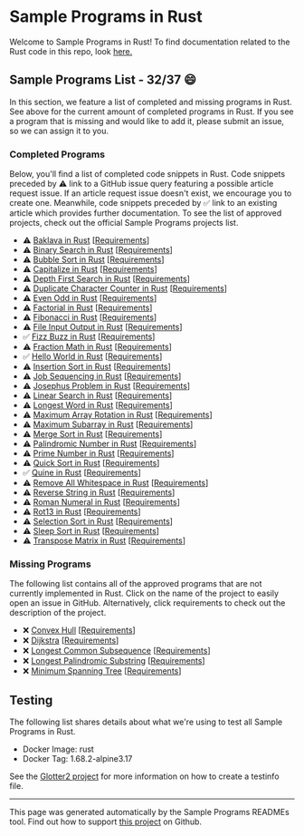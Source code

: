 # Sample Programs in Rust

Welcome to Sample Programs in Rust! To find documentation related to the Rust code in this repo, look [here.](https://sampleprograms.io/languages/rust)

## Sample Programs List - 32/37 :smile:

In this section, we feature a list of completed and missing programs in Rust. See above for the current amount of completed programs in Rust. If you see a program that is missing and would like to add it, please submit an issue, so we can assign it to you.

### Completed Programs

Below, you'll find a list of completed code snippets in Rust. Code snippets preceded by :warning: link to a GitHub issue query featuring a possible article request issue. If an article request issue doesn't exist, we encourage you to create one. Meanwhile, code snippets preceded by :white_check_mark: link to an existing article which provides further documentation. To see the list of approved projects, check out the official Sample Programs projects list.

- :warning: [Baklava in Rust](https://github.com//TheRenegadeCoder/sample-programs-website/issues?utf8=%E2%9C%93&q=is%3Aissue+is%3Aopen+baklava+rust) [[Requirements](https://sampleprograms.io/projects/baklava)]
- :warning: [Binary Search in Rust](https://github.com//TheRenegadeCoder/sample-programs-website/issues?utf8=%E2%9C%93&q=is%3Aissue+is%3Aopen+binary+search+rust) [[Requirements](https://sampleprograms.io/projects/binary-search)]
- :warning: [Bubble Sort in Rust](https://github.com//TheRenegadeCoder/sample-programs-website/issues?utf8=%E2%9C%93&q=is%3Aissue+is%3Aopen+bubble+sort+rust) [[Requirements](https://sampleprograms.io/projects/bubble-sort)]
- :warning: [Capitalize in Rust](https://github.com//TheRenegadeCoder/sample-programs-website/issues?utf8=%E2%9C%93&q=is%3Aissue+is%3Aopen+capitalize+rust) [[Requirements](https://sampleprograms.io/projects/capitalize)]
- :warning: [Depth First Search in Rust](https://github.com//TheRenegadeCoder/sample-programs-website/issues?utf8=%E2%9C%93&q=is%3Aissue+is%3Aopen+depth+first+search+rust) [[Requirements](https://sampleprograms.io/projects/depth-first-search)]
- :warning: [Duplicate Character Counter in Rust](https://github.com//TheRenegadeCoder/sample-programs-website/issues?utf8=%E2%9C%93&q=is%3Aissue+is%3Aopen+duplicate+character+counter+rust) [[Requirements](https://sampleprograms.io/projects/duplicate-character-counter)]
- :warning: [Even Odd in Rust](https://github.com//TheRenegadeCoder/sample-programs-website/issues?utf8=%E2%9C%93&q=is%3Aissue+is%3Aopen+even+odd+rust) [[Requirements](https://sampleprograms.io/projects/even-odd)]
- :warning: [Factorial in Rust](https://github.com//TheRenegadeCoder/sample-programs-website/issues?utf8=%E2%9C%93&q=is%3Aissue+is%3Aopen+factorial+rust) [[Requirements](https://sampleprograms.io/projects/factorial)]
- :warning: [Fibonacci in Rust](https://github.com//TheRenegadeCoder/sample-programs-website/issues?utf8=%E2%9C%93&q=is%3Aissue+is%3Aopen+fibonacci+rust) [[Requirements](https://sampleprograms.io/projects/fibonacci)]
- :warning: [File Input Output in Rust](https://github.com//TheRenegadeCoder/sample-programs-website/issues?utf8=%E2%9C%93&q=is%3Aissue+is%3Aopen+file+input+output+rust) [[Requirements](https://sampleprograms.io/projects/file-input-output)]
- :white_check_mark: [Fizz Buzz in Rust](https://sampleprograms.io/projects/fizz-buzz/rust) [[Requirements](https://sampleprograms.io/projects/fizz-buzz)]
- :warning: [Fraction Math in Rust](https://github.com//TheRenegadeCoder/sample-programs-website/issues?utf8=%E2%9C%93&q=is%3Aissue+is%3Aopen+fraction+math+rust) [[Requirements](https://sampleprograms.io/projects/fraction-math)]
- :white_check_mark: [Hello World in Rust](https://sampleprograms.io/projects/hello-world/rust) [[Requirements](https://sampleprograms.io/projects/hello-world)]
- :warning: [Insertion Sort in Rust](https://github.com//TheRenegadeCoder/sample-programs-website/issues?utf8=%E2%9C%93&q=is%3Aissue+is%3Aopen+insertion+sort+rust) [[Requirements](https://sampleprograms.io/projects/insertion-sort)]
- :warning: [Job Sequencing in Rust](https://github.com//TheRenegadeCoder/sample-programs-website/issues?utf8=%E2%9C%93&q=is%3Aissue+is%3Aopen+job+sequencing+rust) [[Requirements](https://sampleprograms.io/projects/job-sequencing)]
- :warning: [Josephus Problem in Rust](https://github.com//TheRenegadeCoder/sample-programs-website/issues?utf8=%E2%9C%93&q=is%3Aissue+is%3Aopen+josephus+problem+rust) [[Requirements](https://sampleprograms.io/projects/josephus-problem)]
- :warning: [Linear Search in Rust](https://github.com//TheRenegadeCoder/sample-programs-website/issues?utf8=%E2%9C%93&q=is%3Aissue+is%3Aopen+linear+search+rust) [[Requirements](https://sampleprograms.io/projects/linear-search)]
- :warning: [Longest Word in Rust](https://github.com//TheRenegadeCoder/sample-programs-website/issues?utf8=%E2%9C%93&q=is%3Aissue+is%3Aopen+longest+word+rust) [[Requirements](https://sampleprograms.io/projects/longest-word)]
- :warning: [Maximum Array Rotation in Rust](https://github.com//TheRenegadeCoder/sample-programs-website/issues?utf8=%E2%9C%93&q=is%3Aissue+is%3Aopen+maximum+array+rotation+rust) [[Requirements](https://sampleprograms.io/projects/maximum-array-rotation)]
- :warning: [Maximum Subarray in Rust](https://github.com//TheRenegadeCoder/sample-programs-website/issues?utf8=%E2%9C%93&q=is%3Aissue+is%3Aopen+maximum+subarray+rust) [[Requirements](https://sampleprograms.io/projects/maximum-subarray)]
- :warning: [Merge Sort in Rust](https://github.com//TheRenegadeCoder/sample-programs-website/issues?utf8=%E2%9C%93&q=is%3Aissue+is%3Aopen+merge+sort+rust) [[Requirements](https://sampleprograms.io/projects/merge-sort)]
- :warning: [Palindromic Number in Rust](https://github.com//TheRenegadeCoder/sample-programs-website/issues?utf8=%E2%9C%93&q=is%3Aissue+is%3Aopen+palindromic+number+rust) [[Requirements](https://sampleprograms.io/projects/palindromic-number)]
- :warning: [Prime Number in Rust](https://github.com//TheRenegadeCoder/sample-programs-website/issues?utf8=%E2%9C%93&q=is%3Aissue+is%3Aopen+prime+number+rust) [[Requirements](https://sampleprograms.io/projects/prime-number)]
- :warning: [Quick Sort in Rust](https://github.com//TheRenegadeCoder/sample-programs-website/issues?utf8=%E2%9C%93&q=is%3Aissue+is%3Aopen+quick+sort+rust) [[Requirements](https://sampleprograms.io/projects/quick-sort)]
- :white_check_mark: [Quine in Rust](https://sampleprograms.io/projects/quine/rust) [[Requirements](https://sampleprograms.io/projects/quine)]
- :warning: [Remove All Whitespace in Rust](https://github.com//TheRenegadeCoder/sample-programs-website/issues?utf8=%E2%9C%93&q=is%3Aissue+is%3Aopen+remove+all+whitespace+rust) [[Requirements](https://sampleprograms.io/projects/remove-all-whitespace)]
- :warning: [Reverse String in Rust](https://github.com//TheRenegadeCoder/sample-programs-website/issues?utf8=%E2%9C%93&q=is%3Aissue+is%3Aopen+reverse+string+rust) [[Requirements](https://sampleprograms.io/projects/reverse-string)]
- :warning: [Roman Numeral in Rust](https://github.com//TheRenegadeCoder/sample-programs-website/issues?utf8=%E2%9C%93&q=is%3Aissue+is%3Aopen+roman+numeral+rust) [[Requirements](https://sampleprograms.io/projects/roman-numeral)]
- :warning: [Rot13 in Rust](https://github.com//TheRenegadeCoder/sample-programs-website/issues?utf8=%E2%9C%93&q=is%3Aissue+is%3Aopen+rot13+rust) [[Requirements](https://sampleprograms.io/projects/rot13)]
- :warning: [Selection Sort in Rust](https://github.com//TheRenegadeCoder/sample-programs-website/issues?utf8=%E2%9C%93&q=is%3Aissue+is%3Aopen+selection+sort+rust) [[Requirements](https://sampleprograms.io/projects/selection-sort)]
- :warning: [Sleep Sort in Rust](https://github.com//TheRenegadeCoder/sample-programs-website/issues?utf8=%E2%9C%93&q=is%3Aissue+is%3Aopen+sleep+sort+rust) [[Requirements](https://sampleprograms.io/projects/sleep-sort)]
- :warning: [Transpose Matrix in Rust](https://github.com//TheRenegadeCoder/sample-programs-website/issues?utf8=%E2%9C%93&q=is%3Aissue+is%3Aopen+transpose+matrix+rust) [[Requirements](https://sampleprograms.io/projects/transpose-matrix)]

### Missing Programs

The following list contains all of the approved programs that are not currently implemented in Rust. Click on the name of the project to easily open an issue in GitHub. Alternatively, click requirements to check out the description of the project.

- :x: [Convex Hull](https://github.com/TheRenegadeCoder/sample-programs/issues/new?assignees=&labels=enhancement,convex+hull&template=code-snippet-request.md&title=Add+Convex+Hull+in+Rust) [[Requirements](https://sampleprograms.io/projects/convex-hull)]
- :x: [Dijkstra](https://github.com/TheRenegadeCoder/sample-programs/issues/new?assignees=&labels=enhancement,dijkstra&template=code-snippet-request.md&title=Add+Dijkstra+in+Rust) [[Requirements](https://sampleprograms.io/projects/dijkstra)]
- :x: [Longest Common Subsequence](https://github.com/TheRenegadeCoder/sample-programs/issues/new?assignees=&labels=enhancement,longest+common+subsequence&template=code-snippet-request.md&title=Add+Longest+Common+Subsequence+in+Rust) [[Requirements](https://sampleprograms.io/projects/longest-common-subsequence)]
- :x: [Longest Palindromic Substring](https://github.com/TheRenegadeCoder/sample-programs/issues/new?assignees=&labels=enhancement,longest+palindromic+substring&template=code-snippet-request.md&title=Add+Longest+Palindromic+Substring+in+Rust) [[Requirements](https://sampleprograms.io/projects/longest-palindromic-substring)]
- :x: [Minimum Spanning Tree](https://github.com/TheRenegadeCoder/sample-programs/issues/new?assignees=&labels=enhancement,minimum+spanning+tree&template=code-snippet-request.md&title=Add+Minimum+Spanning+Tree+in+Rust) [[Requirements](https://sampleprograms.io/projects/minimum-spanning-tree)]

## Testing

The following list shares details about what we're using to test all Sample Programs in Rust.

- Docker Image: rust
- Docker Tag: 1.68.2-alpine3.17

See the [Glotter2 project](https://github.com/rzuckerm/glotter2) for more information on how to create a testinfo file.

***

This page was generated automatically by the Sample Programs READMEs tool. Find out how to support [this project](https://github.com/TheRenegadeCoder/sample-programs-readmes) on Github.